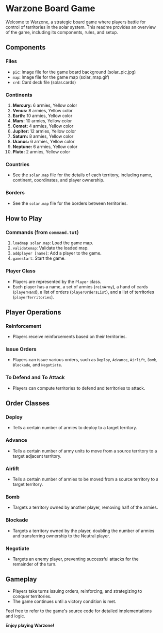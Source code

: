 # Warzone Board Game

Welcome to Warzone, a strategic board game where players battle for control of territories in the solar system. This readme provides an overview of the game, including its components, rules, and setup.

## Components

### Files
- `pic`: Image file for the game board background (solar_pic.jpg)
- `map`: Image file for the game map (solar_map.gif)
- `crd`: Card deck file (solar.cards)

### Continents
1. **Mercury:** 6 armies, Yellow color
2. **Venus:** 8 armies, Yellow color
3. **Earth:** 10 armies, Yellow color
4. **Mars:** 10 armies, Yellow color
5. **Comet:** 4 armies, Yellow color
6. **Jupiter:** 12 armies, Yellow color
7. **Saturn:** 8 armies, Yellow color
8. **Uranus:** 6 armies, Yellow color
9. **Neptune:** 6 armies, Yellow color
10. **Pluto:** 2 armies, Yellow color

### Countries
- See the `solar.map` file for the details of each territory, including name, continent, coordinates, and player ownership.

### Borders
- See the `solar.map` file for the borders between territories.

## How to Play

### Commands (from `command.txt`)
1. `loadmap solar.map`: Load the game map.
2. `validatemap`: Validate the loaded map.
3. `addplayer [name]`: Add a player to the game.
4. `gamestart`: Start the game.

### Player Class
- Players are represented by the `Player` class.
- Each player has a name, a set of armies (`reinArmy`), a hand of cards (`playerHand`), a list of orders (`playerOrdersList`), and a list of territories (`playerTerritories`).

## Player Operations

### Reinforcement
- Players receive reinforcements based on their territories.

### Issue Orders
- Players can issue various orders, such as `Deploy`, `Advance`, `Airlift`, `Bomb`, `Blockade`, and `Negotiate`.

### To Defend and To Attack
- Players can compute territories to defend and territories to attack.

## Order Classes

### Deploy
- Tells a certain number of armies to deploy to a target territory.

### Advance
- Tells a certain number of army units to move from a source territory to a target adjacent territory.

### Airlift
- Tells a certain number of armies to be moved from a source territory to a target territory.

### Bomb
- Targets a territory owned by another player, removing half of the armies.

### Blockade
- Targets a territory owned by the player, doubling the number of armies and transferring ownership to the Neutral player.

### Negotiate
- Targets an enemy player, preventing successful attacks for the remainder of the turn.

## Gameplay

- Players take turns issuing orders, reinforcing, and strategizing to conquer territories.
- The game continues until a victory condition is met.

Feel free to refer to the game's source code for detailed implementations and logic.

**Enjoy playing Warzone!**
